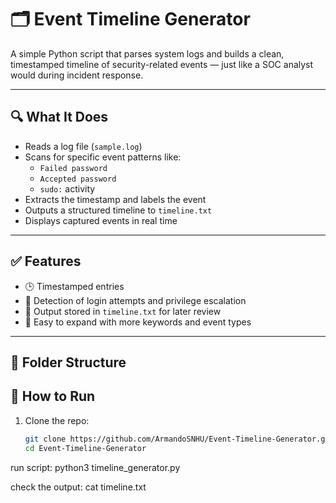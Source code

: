 # 🗂️ Event Timeline Generator

A simple Python script that parses system logs and builds a clean, timestamped timeline of security-related events — just like a SOC analyst would during incident response.

---

## 🔍 What It Does

- Reads a log file (`sample.log`)
- Scans for specific event patterns like:
  - `Failed password`
  - `Accepted password`
  - `sudo:` activity
- Extracts the timestamp and labels the event
- Outputs a structured timeline to `timeline.txt`
- Displays captured events in real time

---

## ✅ Features

- 🕒 Timestamped entries
- 🔐 Detection of login attempts and privilege escalation
- 📝 Output stored in `timeline.txt` for later review
- 🧠 Easy to expand with more keywords and event types

---

## 📁 Folder Structure

## 🚀 How to Run

1. Clone the repo:
   ```bash
   git clone https://github.com/ArmandoSNHU/Event-Timeline-Generator.git
   cd Event-Timeline-Generator

run script:
   python3 timeline_generator.py

check the output:
cat timeline.txt

